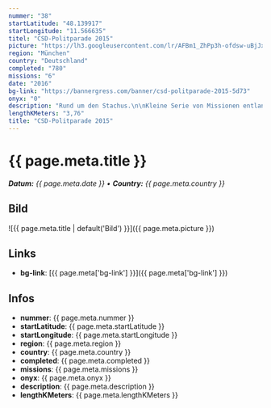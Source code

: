 ```yaml
---
nummer: "38"
startLatitude: "48.139917"
startLongitude: "11.566635"
titel: "CSD-Politparade 2015"
picture: "https://lh3.googleusercontent.com/lr/AFBm1_ZhPp3h-ofdsw-uBjJxgtueDaPfvm5Pxngt1MDRsuV2XtCkBXSO_Q0mMToK6L1V93tI6oKchuA3KytL0Sl-JH-kwuH9gaooDcuyM3ZTYEG6FZ3up20jKWBWZGK8nFoW-czt2t1I72wsfYr5b0V38CHhAmU8dJZu6J6yjCRB-VG1GKJBkbXVGFPh_o8aJYugBYuuTpkh7zbUBflqf86RzQjrZg-gPq9IoOTpNFwI9xL7VdsLb4xHbSQtmKAcXXmV6DZLvp9yOehrCZBeX4Bmj0cCgJKgsTyHJ-YSK-93nFLBOaORAvIEZLBXW-kiQ545OchFyePO3ExQrQsOt8Hrom0yn4Y_yqjX3NFQvTiZE6GJaLuJ1NvhF_R6PWUL9SyHEEofQ9Cw8vtg4bzlc14OduBVW7tGsMiM4ymrVcyuxmOAqpG9yEHr5B2D3rz7mqJxqG1MC6gJ3GPhgTxybF6kj6fbMDIhUNQVJ7zXmg1ZUGgjg-AXa376ovmJWM51nVGB0HOhnQUkBfOBcKg7VoaTiiSmiPgdqC8ladYx-QKtFZ8vHeZNFWJw8HLYSzymigXykpew_4OrVh--nXwymdCH9eXyTLhvp0WAVePgq6nYn-OAhqDFmM4zXNedjDQounVYmzASVZrz6IaSmvnOAr0kowrLenXyYwQ61uDUynpO5r0tpx7k7AYYsEtDvlZNCd9Pa7VmqWsl17vlRr6WKl0fh4AP1nKhMYmyGrvCW6pImYazhEZvcr634FOE_KmTLtnB77_t2wiYjINdFDEmWZ0nmtRCzeVHJx413sfv7iHZtuag2CVVKQYyE_E454KjP77FgE4LXSQS3r7qV91bnKLH3rzKMANT_rqwfSH5"
region: "München"
country: "Deutschland"
completed: "780"
missions: "6"
date: "2016"
bg-link: "https://bannergress.com/banner/csd-politparade-2015-5d73"
onyx: "0"
description: "Rund um den Stachus.\n\nKleine Serie von Missionen entlang der Strecke der CSD-Politparade von 2015.\nVielleicht findest du ja unterwegs das eine oder andere Ampelpärchen ;-)"
lengthKMeters: "3,76"
title: "CSD-Politparade 2015"
---
```


# {{ page.meta.title }}
_**Datum:** {{ page.meta.date }} • **Country:** {{ page.meta.country }}_

## Bild
![{{ page.meta.title | default('Bild') }}]({{ page.meta.picture }})

## Links
- **bg-link**: [{{ page.meta['bg-link'] }}]({{ page.meta['bg-link'] }})

## Infos
- **nummer**: {{ page.meta.nummer }}
- **startLatitude**: {{ page.meta.startLatitude }}
- **startLongitude**: {{ page.meta.startLongitude }}
- **region**: {{ page.meta.region }}
- **country**: {{ page.meta.country }}
- **completed**: {{ page.meta.completed }}
- **missions**: {{ page.meta.missions }}
- **onyx**: {{ page.meta.onyx }}
- **description**: {{ page.meta.description }}
- **lengthKMeters**: {{ page.meta.lengthKMeters }}

